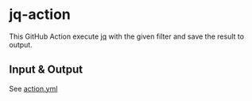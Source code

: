 # jq-action

This GitHub Action execute [jq](https://stedolan.github.io/jq/) with the given filter and save the result to output.

## Input & Output

See [action.yml](./action.yml)

